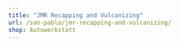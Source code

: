 ```yaml
---
title: "JMR Recapping and Vulcanizing"
url: /san-pablo/jmr-recapping-and-vulcanizing/
shop: Autowerkstatt
---
```

